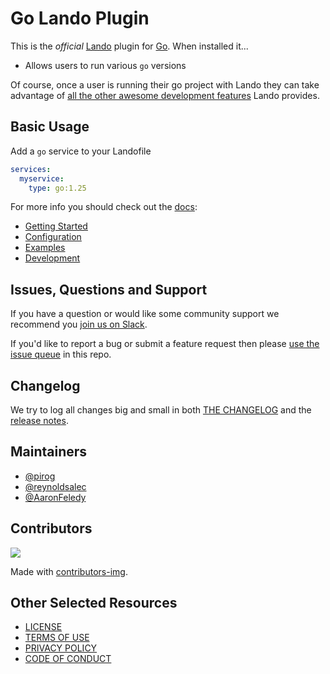 # Go Lando Plugin

This is the _official_ [Lando](https://lando.dev) plugin for [Go](https://go.dev/). When installed it...

* Allows users to run various `go` versions

Of course, once a user is running their go project with Lando they can take advantage of [all the other awesome development features](https://docs.lando.dev) Lando provides.

## Basic Usage

Add a `go` service to your Landofile

```yaml
services:
  myservice:
    type: go:1.25
```

For more info you should check out the [docs](https://docs.lando.dev/go):

* [Getting Started](https://docs.lando.dev/go/getting-started.html)
* [Configuration](https://docs.lando.dev/go/config.html)
* [Examples](https://github.com/lando/go/tree/main/examples)
* [Development](https://docs.lando.dev/go/development.html)

## Issues, Questions and Support

If you have a question or would like some community support we recommend you [join us on Slack](https://launchpass.com/devwithlando).

If you'd like to report a bug or submit a feature request then please [use the issue queue](https://github.com/lando/go/issues/new/choose) in this repo.

## Changelog

We try to log all changes big and small in both [THE CHANGELOG](https://github.com/lando/go/blob/main/CHANGELOG.md) and the [release notes](https://github.com/lando/go/releases).


## Maintainers

* [@pirog](https://github.com/pirog)
* [@reynoldsalec](https://github.com/reynoldsalec)
* [@AaronFeledy](https://github.com/AaronFeledy)

## Contributors

<a href="https://github.com/lando/go/graphs/contributors">
  <img src="https://contrib.rocks/image?repo=lando/go" />
</a>

Made with [contributors-img](https://contrib.rocks).

## Other Selected Resources

* [LICENSE](/LICENSE)
* [TERMS OF USE](https://docs.lando.dev/terms)
* [PRIVACY POLICY](https://docs.lando.dev/privacy)
* [CODE OF CONDUCT](https://docs.lando.dev/coc)

